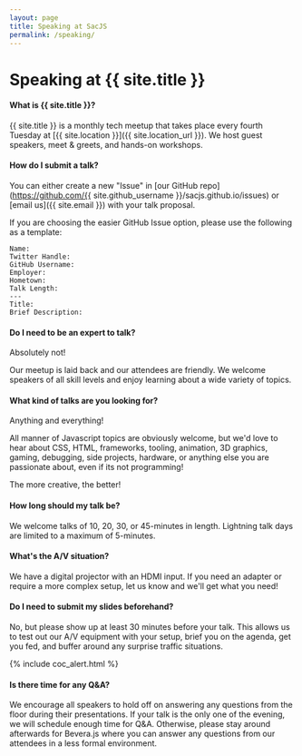 ```yaml
---
layout: page
title: Speaking at SacJS
permalink: /speaking/
---
```


# Speaking at {{ site.title }}



#### What is {{ site.title }}?

{{ site.title }} is a monthly tech meetup that takes place every fourth Tuesday at  [{{ site.location }}]({{ site.location_url }}). We host guest speakers, meet & greets, and hands-on workshops.


#### How do I submit a talk?

You can either create a new "Issue" in [our GitHub repo](https://github.com/{{ site.github_username }}/sacjs.github.io/issues) or [email us]({{ site.email }}) with your talk proposal.

If you are choosing the easier GitHub Issue option, please use the following as a template:

    Name:
    Twitter Handle:
    GitHub Username:
    Employer:
    Hometown:
    Talk Length:
    ---
    Title:
    Brief Description:


#### Do I need to be an expert to talk?

Absolutely not!

Our meetup is laid back and our attendees are friendly. We welcome speakers of all skill levels and enjoy learning about a wide variety of topics.


#### What kind of talks are you looking for?

Anything and everything!

All manner of Javascript topics are obviously welcome, but we'd love to hear about CSS, HTML, frameworks, tooling, animation, 3D graphics, gaming, debugging, side projects, hardware, or anything else you are passionate about, even if its not programming!

The more creative, the better!


#### How long should my talk be?

We welcome talks of 10, 20, 30, or 45-minutes in length. Lightning talk days are limited to a maximum of 5-minutes.


#### What's the A/V situation?

We have a digital projector with an HDMI input. If you need an adapter or require a more complex setup, let us know and we'll get what you need!


#### Do I need to submit my slides beforehand?

No, but please show up at least 30 minutes before your talk. This allows us to test out our A/V equipment with your setup, brief you on the agenda, get you fed, and buffer around any surprise traffic situations.

{% include coc_alert.html %}


#### Is there time for any Q&A?

We encourage all speakers to hold off on answering any questions from the floor during their presentations. If your talk is the only one of the evening, we will schedule enough time for Q&A. Otherwise, please stay around afterwards for Bevera.js where you can answer any questions from our attendees in a less formal environment.

